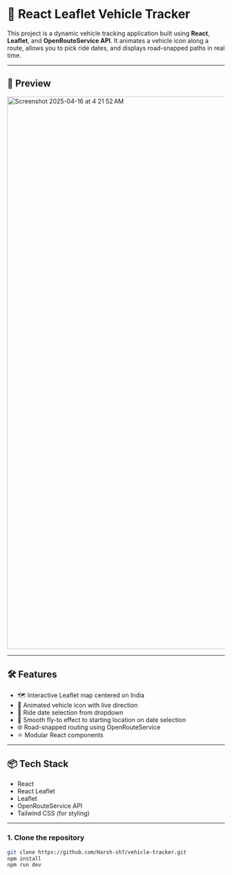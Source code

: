 # 🚗 React Leaflet Vehicle Tracker

This project is a dynamic vehicle tracking application built using **React**, **Leaflet**, and **OpenRouteService API**. It animates a vehicle icon along a route, allows you to pick ride dates, and displays road-snapped paths in real time.

---

## 📸 Preview

<img width="1278" alt="Screenshot 2025-04-16 at 4 21 52 AM" src="https://github.com/user-attachments/assets/4236e403-49cf-4e55-b4e0-c133cbcb5660" />

---

## 🛠️ Features

- 🗺️ Interactive Leaflet map centered on India
- 🚗 Animated vehicle icon with live direction
- 📅 Ride date selection from dropdown
- 🔁 Smooth fly-to effect to starting location on date selection
- 🌐 Road-snapped routing using OpenRouteService
- ⚛️ Modular React components

---

## 📦 Tech Stack

- React
- React Leaflet
- Leaflet
- OpenRouteService API
- Tailwind CSS (for styling)

---

### 1. Clone the repository

```bash
git clone https://github.com/Harsh-sh7/vehicle-tracker.git
npm install
npm run dev
